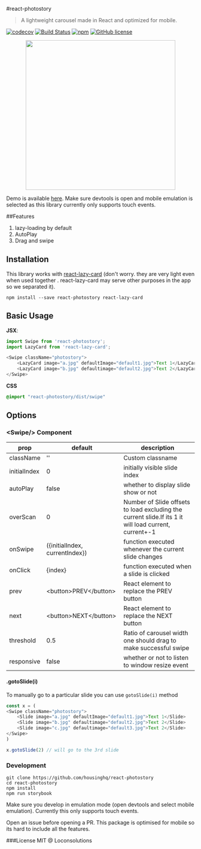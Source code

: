 #react-photostory

> A lightweight carousel made in React and optimized for mobile.

[![codecov](https://codecov.io/gh/housinghq/react-photostory/branch/master/graph/badge.svg)](https://codecov.io/gh/housinghq/react-photostory)
[![Build Status](https://travis-ci.org/housinghq/react-photostory.svg?branch=master)](https://travis-ci.org/housinghq/react-photostory)
[![npm](https://img.shields.io/npm/v/react-photostory.svg?maxAge=2592000)](https://github.com/housinghq/react-photostory)
[![GitHub license](https://img.shields.io/badge/license-MIT-blue.svg)](https://raw.githubusercontent.com/housinghq/react-photostory/master/LICENSE.md)

<p align="center"><img src="demo.gif" width="400"/></p>



Demo is available [here](https://housinghq.github.io/react-photostory). Make sure devtools is
open and mobile emulation is selected as this library currently only supports touch events.

##Features

1. lazy-loading by default
1. AutoPlay
1. Drag and swipe

## Installation
This library works with [react-lazy-card](https://github.com/housinghq/react-lazy-card) (don't
worry. they are very light even when used together . react-lazy-card may serve other purposes in the app so we separated it).

```
npm install --save react-photostory react-lazy-card
```

## Basic Usage
**JSX**:
```js
import Swipe from 'react-photostory';
import LazyCard from 'react-lazy-card';

<Swipe className="photostory">
    <LazyCard image="a.jpg" defaultImage="default1.jpg">Text 1</LazyCard>
    <LazyCard image="b.jpg" defaultimage="default2.jpg">Text 2</LazyCard>
</Swipe>
```
**CSS**
```css
@import "react-photostory/dist/swipe"
```

## Options

### &lt;Swipe/&gt; Component

prop|default|description
----|-------|-----------
className|''|Custom classname
initialIndex|0|initially visible slide index
autoPlay|false|whether to display slide show or not
overScan|0|Number of Slide offsets to load excluding the current slide.If its 1 it will load current, current+-1
onSwipe|({initialIndex, currentIndex})| function executed whenever the current slide changes
onClick|{index}|function executed when a slide is clicked
prev|&lt;button&gt;PREV&lt;/button&gt;|React element to replace the PREV button
next|&lt;button&gt;NEXT&lt;/button&gt;|React element to replace the NEXT button
threshold|0.5|Ratio of carousel width one should drag to make successful swipe
responsive|false|whether or not to listen to window resize event

#### .gotoSlide(i)
To manually go to a particular slide you can use `gotoSlide(i)` method

```js
const x = (
<Swipe className="photostory">
    <Slide image="a.jpg" defaultImage="default1.jpg">Text 1</Slide>
    <Slide image="b.jpg" defaultimage="default2.jpg">Text 2</Slide>
    <Slide image="c.jpg" defaultimage="default3.jpg">Text 2</Slide>
</Swipe>
)

x.gotoSlide(2) // will go to the 3rd slide
```

### Development
```
git clone https://github.com/housinghq/react-photostory
cd react-photostory
npm install
npm run storybook
```
Make sure you develop in emulation mode (open devtools and select mobile emulation). Currently this only supports touch events.

Open an issue before opening a PR. This package is optimised for mobile so its hard to include all the features.

###License
MIT @ Loconsolutions
